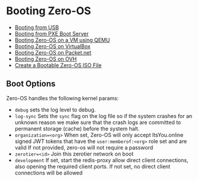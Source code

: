 # Booting Zero-OS

* [Booting from USB](usb.md)
* [Booting from PXE Boot Server](pxe.md)
* [Booting Zero-OS on a VM using QEMU](qemu.md)
* [Booting Zero-OS on VirtualBox](virtualbox.md)
* [Booting Zero-OS on Packet.net](packet.md)
* [Booting Zero-OS on OVH](ovh.md)
* [Create a Bootable Zero-OS ISO File](iso.md)

## Boot Options

Zero-OS handles the following kernel params:
* `debug` sets the log level to debug.
* `log-sync` Sets the `sync` flag on the log file so if the system crashes for an unknown reason we make sure that the crash logs are committed to permanent storage (cache) before the system halt.
* `organization=<org>` When set, Zero-OS will only accept ItsYou.online signed JWT tokens that have the `user:memberof:<org>` role set and are valid
If not provided, zero-os will not require a password
* `zerotier=<id>` Join this zerotier network on boot
* `development` If set, start the redis-proxy allow direct client connections, also opening the required client ports. If not set, no direct client connections
will be allowed
